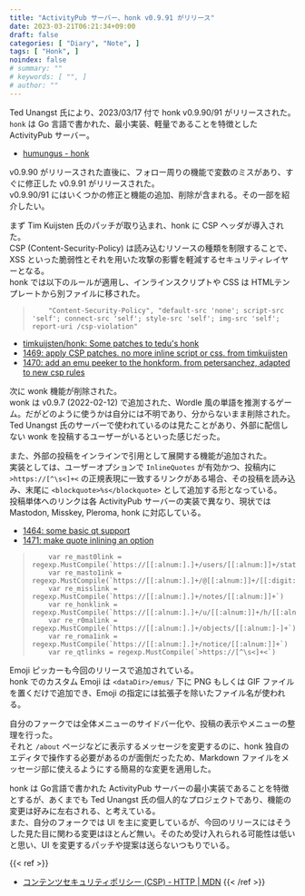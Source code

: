 ```yaml
---
title: "ActivityPub サーバー、honk v0.9.91 がリリース"
date: 2023-03-21T06:21:34+09:00
draft: false
categories: [ "Diary", "Note", ]
tags: [ "Honk", ]
noindex: false
# summary: ""
# keywords: [ "", ]
# author: ""
---
```


Ted Unangst 氏により、2023/03/17 付で honk v0.9.90/91 がリリースされた。  
`honk` は Go 言語で書かれた、最小実装、軽量であることを特徴とした ActivityPub サーバー。  

 * [humungus - honk](https://humungus.tedunangst.com/r/honk/d)

v0.9.90 がリリースされた直後に、フォロー周りの機能で変数のミスがあり、すぐに修正した v0.9.91 がリリースされた。  
v0.9.90/91 にはいくつかの修正と機能の追加、削除が含まれる。その一部を紹介したい。  

まず Tim Kuijsten 氏のパッチが取り込まれ、honk に CSP ヘッダが導入された。  
CSP (Content-Security-Policy) は読み込むリソースの種類を制限することで、XSS といった脆弱性とそれを用いた攻撃の影響を軽減するセキュリティレイヤーとなる。  
honk では以下のルールが適用し、インラインスクリプトや CSS は HTMLテンプレートから別ファイルに移された。  

 >         "Content-Security-Policy", "default-src 'none'; script-src 'self'; connect-src 'self'; style-src 'self'; img-src 'self'; report-uri /csp-violation"

 * [timkuijsten/honk: Some patches to tedu's honk](https://github.com/timkuijsten/honk)
 * [1469: apply CSP patches. no more inline script or css. from timkuijsten](https://humungus.tedunangst.com/r/honk/v/8e69552fa0bc)
 * [1470:  add an emu peeker to the honkform. from petersanchez, adapted to new csp rules](https://humungus.tedunangst.com/r/honk/v/6bb39edcea30)

次に wonk 機能が削除された。  
wonk は v0.9.7 (2022-02-12) で追加された、Wordle 風の単語を推測するゲーム。だがどのように使うかは自分には不明であり、分からないまま削除された。  
Ted Unangst 氏のサーバーで使われているのは見たことがあり、外部に配信しない wonk を投稿するユーザーがいるといった感じだった。  

また、外部の投稿をインラインで引用として展開する機能が追加された。  
実装としては、ユーザーオプションで `InlineQuotes` が有効かつ、投稿内に `>https://[^\s<]+<` の正規表現に一致するリンクがある場合、その投稿を読み込み、末尾に `<blockquote>%s</blockquote>` として追加する形となっている。  
投稿単体へのリンクは各 ActivityPub サーバーの実装で異なり、現状では Mastodon, Misskey, Pleroma, honk に対応している。  

 * [1464: some basic qt support](https://humungus.tedunangst.com/r/honk/v/30d874501a1d)
 * [1471: make quote inlining an option](https://humungus.tedunangst.com/r/honk/v/7ad586912de2)

 >         var re_mast0link = regexp.MustCompile(`https://[[:alnum:].]+/users/[[:alnum:]]+/statuses/[[:digit:]]+`)
 >         var re_masto1ink = regexp.MustCompile(`https://[[:alnum:].]+/@[[:alnum:]]+/[[:digit:]]+`)
 >         var re_misslink = regexp.MustCompile(`https://[[:alnum:].]+/notes/[[:alnum:]]+`)
 >         var re_honklink = regexp.MustCompile(`https://[[:alnum:].]+/u/[[:alnum:]]+/h/[[:alnum:]]+`)
 >         var re_r0malink = regexp.MustCompile(`https://[[:alnum:].]+/objects/[[:alnum:]-]+`)
 >         var re_roma1ink = regexp.MustCompile(`https://[[:alnum:].]+/notice/[[:alnum:]]+`)
 >         var re_qtlinks = regexp.MustCompile(`>https://[^\s<]+<`)

Emoji ピッカーも今回のリリースで追加されている。  
honk でのカスタム Emoji は `<dataDir>/emus/` 下に PNG もしくは GIF ファイルを置くだけで追加でき、Emoji の指定には拡張子を除いたファイル名が使われる。  

自分のファークでは全体メニューのサイドバー化や、投稿の表示やメニューの整理を行った。  
それと `/about` ページなどに表示するメッセージを変更するのに、honk 独自のエディタで操作する必要があるのが面倒だったため、Markdown ファイルをメッセージ部に使えるようにする簡易的な変更を適用した。  

honk は Go言語で書かれた ActivityPub サーバーの最小実装であることを特徴とするが、あくまでも Ted Unangst 氏の個人的なプロジェクトであり、機能の変更は好みに左右される、と考えている。  
また、自分のフォークでは UI を主に変更しているが、今回のリリースにはそうした見た目に関わる変更はほとんど無い。そのため受け入れられる可能性は低いと思い、UI を変更するパッチや提案は送らないつもりでいる。  

{{< ref >}}
 * [コンテンツセキュリティポリシー (CSP) - HTTP | MDN](https://developer.mozilla.org/ja/docs/Web/HTTP/CSP)
{{< /ref >}}
